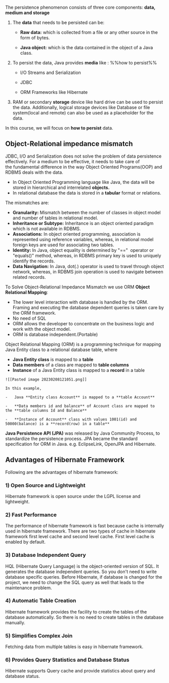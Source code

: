 The persistence phenomenon consists of three core components: **data, medium and storage**


1.  The **data** that needs to be persisted can be:
    
    -   **Raw data:** which is collected from a file or any other source in the form of bytes.
        
    -   **Java object:** which is the data contained in the object of a Java class.
        
2.  To persist the data, Java provides **media** like : %%how to persist%%
    
    -   I/O Streams and Serialization
        
    -   JDBC
        
    -   ORM Frameworks like Hibernate
        
3.  RAM or secondary **storage** device like hard drive can be used to persist the data. Additionally, logical storage devices like Database or file system(local and remote) can also be used as a placeholder for the data.
    

In this course, we will focus on **how to persist** data.


## Object-Relational impedance mismatch 
JDBC, I/O and Serialization does not solve the problem of data persistence effectively. For a medium to be effective, it needs to take care of the fundamental difference in the way Object Oriented Programs(OOP) and RDBMS deals with the data.

-   In Object Oriented Programming language like Java, the data will be stored in hierarchical and interrelated **objects.**
-   In relational database the data is stored in a **tabular** format or relations.

The mismatches are:
-   **Granularity:** Mismatch between the number of classes in object model and number of tables in relational model.
-   **Inheritance or Subtype:** Inheritance is an object oriented paradigm which is not available in RDBMS.
-   **Associations:** In object oriented programming, association is represented using reference variables, whereas, in relational model foreign keys are used for associating two tables. 
-   **Identity:** In Java, object equality is determined by "=="  operator or "equals()" method, whereas, in RDBMS primary key is used to uniquely identify the records.
-   **Data Navigation:** In Java, dot(.) operator is used to travel through object network, whereas, in RDBMS join operation is used to navigate between related records.

To Solve Object-Relational Impedance Mismatch we use ORM **Object Relational Mapping**:

-   The lower level interaction with database is handled by the ORM. Framing and executing the database dependent queries is taken care by the ORM framework.
-  No need of SQL
-   ORM allows the developer to concentrate on the business logic and work with the object model.
-   ORM is database independent.(Portable)

Object Relational Mapping (ORM) is a programming technique for mapping Java Entity class to a relational database table, where

-   **Java Entity class** is mapped to a **table**
-   **Data members** of a class are mapped to **table columns**
-   **Instance** of a Java Entity class is mapped to a **record** in a table

```ad-example
![[Pasted image 20230208121051.png]]

In this example,

-   Java **Entity class Account** is mapped to a **table Account**
    
-   **Data members id and balance** of Account class are mapped to the **table columns Id and Balance**
    
-   **Instance of Account** class with values 1001(id) and 50000(balance) is a **record(row) in a table**
```

**Java Persistence API (JPA)** was released by Java Community Process, to standardize the persistence process. JPA became the standard specification for ORM in Java. e.g. EclipseLink, OpenJPA and Hibernate.

## Advantages of Hibernate Framework

Following are the advantages of hibernate framework:

### 1) Open Source and Lightweight

Hibernate framework is open source under the LGPL license and lightweight.

### 2) Fast Performance

The performance of hibernate framework is fast because cache is internally used in hibernate framework. There are two types of cache in hibernate framework first level cache and second level cache. First level cache is enabled by default.

### 3) Database Independent Query

HQL (Hibernate Query Language) is the object-oriented version of SQL. It generates the database independent queries. So you don't need to write database specific queries. Before Hibernate, if database is changed for the project, we need to change the SQL query as well that leads to the maintenance problem.

### 4) Automatic Table Creation

Hibernate framework provides the facility to create the tables of the database automatically. So there is no need to create tables in the database manually.

### 5) Simplifies Complex Join

Fetching data from multiple tables is easy in hibernate framework.

### 6) Provides Query Statistics and Database Status

Hibernate supports Query cache and provide statistics about query and database status.